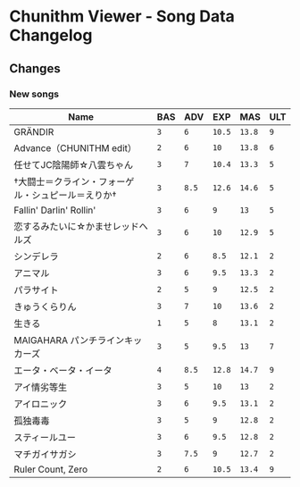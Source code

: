 # Chunithm Viewer - Song Data Changelog

## Changes

### New songs

Name|BAS|ADV|EXP|MAS|ULT
----|---|---|---|---|---
GRÄNDIR|`3`|`6`|`10.5`|`13.8`|`9`
Advance（CHUNITHM edit）|`2`|`6`|`10`|`13.8`|`6`
任せてJC陰陽師☆八雲ちゃん|`3`|`7`|`10.4`|`13.3`|`5`
†大闘士＝クライン・フォーゲル・シュピール＝えりか†|`3`|`8.5`|`12.6`|`14.6`|`5`
Fallin' Darlin' Rollin'|`3`|`6`|`9`|`13`|`5`
恋するみたいに☆かませレッドヘルズ|`3`|`6`|`10`|`12.9`|`5`
シンデレラ|`2`|`6`|`8.5`|`12.1`|`2`
アニマル|`3`|`6`|`9.5`|`13.3`|`2`
パラサイト|`2`|`5`|`9`|`12.5`|`2`
きゅうくらりん|`3`|`7`|`10`|`13.6`|`2`
生きる|`1`|`5`|`8`|`13.1`|`2`
MAIGAHARA パンチラインキッカーズ|`3`|`5`|`9.5`|`13`|`7`
エータ・ベータ・イータ|`4`|`8.5`|`12.8`|`14.7`|`9`
アイ情劣等生|`3`|`5`|`10`|`13`|`2`
アイロニック|`3`|`6`|`9.5`|`13.1`|`2`
孤独毒毒|`3`|`5`|`9`|`12.8`|`2`
スティールユー|`3`|`6`|`9.5`|`12.8`|`2`
マチガイサガシ|`3`|`7.5`|`9`|`12.7`|`2`
Ruler Count, Zero|`2`|`6`|`10.5`|`13.4`|`9`
